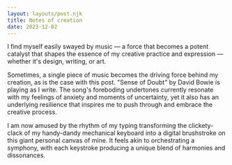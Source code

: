 ```yaml
---
layout: layouts/post.njk
title: Notes of creation
date: 2023-12-02
---
```

I find myself easily swayed by music — a force that becomes a potent catalyst that shapes the essence of my creative practice and expression — whether it's design, writing, or art.

Sometimes, a single piece of music becomes the driving force behind my creation, as is the case with this post. "Sense of Doubt" by David Bowie is playing as I write. The song's foreboding undertones currently resonate with my feelings of anxiety and moments of uncertainty, yet it also has an underlying resilience that inspires me to push through and embrace the creative process.

I am now amused by the rhythm of my typing transforming the clickety-clack of my handy-dandy mechanical keyboard into a digital brushstroke on this giant personal canvas of mine. It feels akin to orchestrating a symphony, with each keystroke producing a unique blend of harmonies and dissonances.